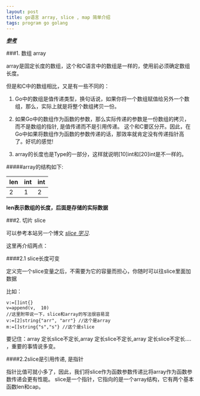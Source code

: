 ```yaml
---
layout: post
title: go语言 array, slice , map 简单介绍
tags: program go golang
---
```



[***参考***](http://www.cnblogs.com/yjf512/archive/2012/06/14/2549929.html)

###1. 数组 array

array是固定长度的数组，这个和C语言中的数组是一样的，使用前必须确定数组长度。

但是和C中的数组相比，又是有一些不同的：

1. Go中的数组是值传递类型，换句话说，如果你将一个数组赋值给另外一个数组，那么，实际上就是将整个数组拷贝一份。

2. 如果Go中的数组作为函数的参数，那么实际传递的参数是一份数组的拷贝，而不是数组的指针, 是值传递而不是引用传递。
    这个和C要区分开。因此，在Go中如果将数组作为函数的参数传递的话，那效率就肯定没有传递指针高了。好坑的感觉!

3. array的长度也是Type的一部分，这样就说明[10]int和[20]int是不一样的。

 

#####array的结构如下:

len|int|int|
----| ---| ---|
2| 1|2|

**len表示数组的长度，后面是存储的实际数据**

###2. 切片 slice

可以参考本站另一个博文  [*slice 学习*](http://huyongde.github.io/2015/12/25/go-slice.html).

这里再介绍两点：

####2.1 slice长度可变

定义完一个slice变量之后，不需要为它的容量而担心，你随时可以往slice里面加数据

比如：

```
v:=[]int{}
v=append(v,  10)
//这里附带说一下，slice和array的写法很容易混
v:=[2]string{"arr", "arr"} //这个是array
m:=[]string{"s","s"} //这个是slice
```

要记住：array 定长slice不定长,array 定长slice不定长,array 定长slice不定长....  ，重要的事情说多变。

####2.2slice是引用传递, 是指针

指针比值可就小多了，因此，我们将slice作为函数参数传递比将array作为函数参数传递会更有性能。
slice是一个指针，它指向的是一个array结构，它有两个基本函数len和cap。



